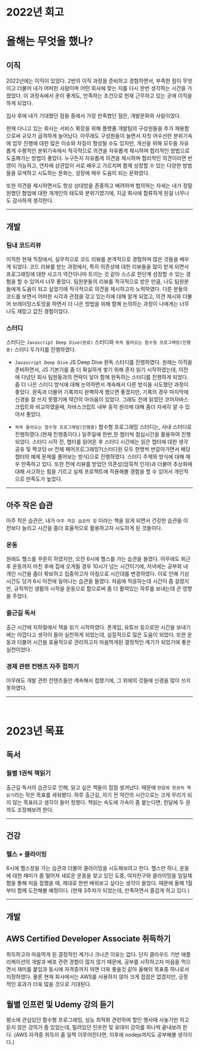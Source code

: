 # 2022년 회고

# 올해는 무엇을 했나?

## 이직

2022년에는 이직이 있었다. 2번의 이직 과정을 준비하고 경험하면서, 부족한 점이 무엇이고 더불어 내가 어떠한 사람이며 어떤 회사에 맞는 지를 다시 한번 생각하는 시간을 가졌었다. 이 과정속에서 운이 좋게도, 만족하는 조건으로 현재 근무하고 있는 곳에 이직을 하게 되었다.

입사 후에 내가 기대했던 점들 중에서 가장 만족했던 점은, 개발문화와 사람이었다.

현재 다니고 있는 회사는 서비스 확장을 위해 플랫폼 개발팀의 구성원들을 추가 채용함으로써 규모가 급격하게 늘어났다. 아무래도 구성원들이 늘면서 자칫 어수선한 분위기속에 업무 진행에 대한 많은 이슈와 차질이 형성될 수도 있지만, 개선을 위해 모두들 자유롭게 수평적인 분위기속에서 적극적으로 의견을 자유롭게 제시하며 합리적인 방법으로 도출해가는 방법이 좋았다. 누구든지 자유롭게 의견을 제시하며 합리적인 의견이라면 반영이 가능하고, 연차에 상관없이 서로 배우고 가르치며 함께 성장할 수 있는 다양한 방법들을 모색하고 시도하는 문화는, 성장에 매우 도움이 되는 문화였다.

또한 의견을 제시하면서도 항상 상대방을 존중하고 배려하며 협의하는 자세는 내가 정말 원했던 협업에 대한 개개인의 태도와 분위기였기에, 지금 회사에 합류하게 된걸 너무나도 감사하게 생각한다.

---

## 개발

### 팀내 코드리뷰

이직한 현재 직장에서, 실무적으로 코드 리뷰를 본격적으로 경험하며 많은 것들을 배우게 되었다.
코드 리뷰를 받는 과정에서, 특히 의존성에 대한 리뷰들을 많이 받게 되면서 프로그래밍에 대한 사고가 약간이나마 트이는 것 같아 스스로 한단계 성장할 수 있는 경험을 할 수 있어서 너무 좋았다.
팀원분들의 리뷰를 적극적으로 받은 만큼, 나도 팀원분들에게 도움이 되고 싶었기에 적극적으로 의견을 제시하고자 노력하였다. 다른 분들의 코드를 보면서 어떠한 시각과 관점을 갖고 있는지에 대해 알게 되었고, 의견 제시와 더불어 브레이밍스토밍을 하면서 더 나은 방법을 위해 함께 논의하는 과정이 나에게는 너무나도 재밌고 값진 경험이었다.

### 스터디

스터디는 `Javascript Deep Dive(완료)` 스터디와 `쏙쏙 들어오는 함수형 프로그래밍(진행중)` 스터디 두가지를 진행하였다.

- `Javascript Deep Dive`
  JS Deep Dive 완독 스터디를 진행하였다. 원래는 이직을 준비하면서, JS 기본기를 좀 더 확실하게 쌓기 위해 혼자 읽기 시작하였는데, 이전에 다녔던 회사 팀원들과의 연락이 닿아 함께 완독하는 스터디를 진행하게 되었다. 좀 더 나은 스터디 방식에 대해 논의하면서 계속해서 다른 방식을 시도했던 과정이 좋았다. 완독과 더불어 기록까지 완벽하게 했으면 좋겠지만, 기록의 경우 마지막에 신경을 잘 쓰지 못했기에 약간의 아쉬움이 있었다. 그래도 전에 읽었던 코어자바스크립트와 비교하였을때, 자바스크립트 내부 동작 원리에 대해 좀더 자세히 알 수 있어서 좋았다.

- `쏙쏙 들어오는 함수형 프로그래밍(진행중)`
  함수형 프로그래밍 스터디는, 사내 스터디로 진행하였다.(현재 진행중이다.) 일주일에 한번,한 챕터씩 점심시간을 활용하여 진행되었다. 스터디 시작 전, 챕터를 읽어온 후 스터디 시간에는 읽은 챕터에 대한 생각 공유 및 짝코딩 or 전체 페어프로그래밍?(스터디원 모두 한명씩 번갈아가면서 해당 챕터의 예제 문제를 풀어보는 방식)으로 진행하였다.
  스터디 주제와 방식에 대해 매우 만족하고 있다. 또한 전에 리뷰를 받았던 의존성(암묵적 인자)과 더불어 추상화에 대해 사고하는 힘을 기르고 실제 프로젝트에 적용해볼 경험을 할 수 있어서 개인적으로 만족도가 높았다.

---

## 아주 작은 습관

아주 작은 습관은, 내가 `아주 작은 습관의 힘` 이라는 책을 읽게 되면서 건강한 습관을 이전보다 늘리고 시간을 좀더 효율적으로 활용하고자 시도하게 된 것들이다.

### 운동

원래도 헬스를 꾸준히 하였지만, 오전 6시에 헬스를 가는 습관을 들였다. 아무래도 퇴근 후 운동까지 마친 후에 집에 오게될 경우 10시가 넘는 시간이기에, 저녁에는 공부와 내 개인 시간을 좀더 확보하고 집중하고자 아침으로 시간대를 변경하였다. 이로 인해 기상 시간도 당겨 6시 이전에 일어나는 습관을 들였다. 처음에 적응하는데 시간이 좀 걸렸지만, 규칙적인 생활의 시작을 운동으로 함으로써 좀 더 활력있는 하루를 보내는데 큰 영향을 주었다.

### 출근길 독서

출근 시간에 지하철에서 책을 읽기 시작하였다. 폰게임, 유튜브 등으로만 시간을 보내기에는 아깝다고 생각이 들어 실천하게 되었는데, 실질적으로 많은 도움이 되었다. 또한 운동과 더불어 시간을 효율적으로 관리하고자 마음먹게된 결정적인 계기가 되었기에 좋은 실천이었다.

### 경제 관련 컨텐츠 자주 접하기

아무래도 개발 관련 컨텐츠들만 계속해서 접했기에, 그 외에의 것들에 신경을 많이 쓰지 못하였다.

---

<br/>

# 2023년 목표

## 독서

### 월별 1권씩 책읽기

출근길 독서의 습관으로 인해, 읽고 싶은 책들이 점점 생겨났다. 때문에 `한달에 한권씩 책읽기`라는 작은 목표를 세워봤다. 하루 출근길, 자기 전 약간의 시간으로는 크게 무리가 되지 않는 목표라고 생각이 들어 정했다. 책읽는 속도에 가속이 좀 붙는다면, 한달에 두 권까도 조정해보려 한다.

---

## 건강

### 헬스 + 클라이밍

6시에 헬스장을 가는 습관과 더불어 클라이밍을 시도해보려고 한다. 헬스만 하니, 운동에 대한 재미가 좀 떨어져 새로운 운동을 찾고 있던 도중, 여자친구와 클라이밍을 일일체험을 통해 처음 접했을 때, 제대로 한번 배워보고 싶다는 생각이 들었다. 때문에 올해 1월부터 함께 도전해볼 예정이다. (현재 3주차가 되었는데, 만족하면서 즐겁게 하고 있다.)

---

## 개발

## AWS Certified Developer Associate 취득하기

취득하고자 마음먹게 된 결정적인 계기나 크나큰 이유는 없다. 단지 클라우드 기반 애플리케이션의 개발과 배포 관련 경험이 많지 않기 때문에, 공부를 시작하고자 마음을 먹으면서 재미를 붙임과 동시에 자격증까지 따면 더욱 좋을것 같아 올해의 목표중 하나로서 지정하였다.  물론 현재 회사에서는 AWS를 사용하지 않아 크게 접점은 없겠지만, 긍정적인 효과가 더욱 많을 것으로 기대된다.

## 월별 인프런 및 Udemy 강의 듣기

평소에 관심있던 함수형 프로그래밍, 성능 최적화 관련하여 할인 행사때  사놓기만 하고 듣지 않은 강의가 좀 있었는데, 밀려있던 인프런 및 유데미 강의를 하나씩 끝내보려 한다. (AWS 자격증 취득이 좀 일찍 이루어진다면, 이후에 nodejs까지도 공부해볼 생각이다.)
